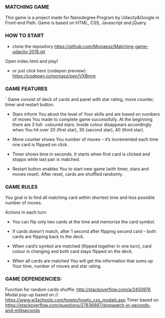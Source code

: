 ### MATCHING GAME

This game is a project made for Nanodegree Program by Udacity&Google in Front-end Path.
Game is based on HTML, CSS, Javascript and jQuery.

### HOW TO START

* clone the repository https://github.com/Moniaesz/Matching-game-udacity-2018.git

Open index.html and play!

* or just click here (codepen preview): https://codepen.io/moniasz/pen/VXBmre


### GAME FEATURES
`
Game consist of deck of cards and panel with star rating, move counter, timer and restart button.

* Stars inform You about the level of Your skills and are based on numbers of moves You made to complete game successfully. At the beginning there are 3 full- coloured stars. Inside colour disappears accordingly when You hit over 20 (first star), 30 (second star), 40 (third star). 

* Move counter shows You number of moves –  it’s incremented each time one card is flipped on click.   

* Timer shows time in seconds. It starts when first card is clicked and stopps while last pair is matched.

* Restart button enables You to start new game (with timer, stars and moves reset). After reset, cards are shuffled randomly.

### GAME RULES

You goal is to find all matching card within shortest time and less possible number of moves. 

Actions in each turn:

* You can flip only two cards at the time and memorize the card symbol. 

* If cards doesn't match, after 1 second after flipping second card – both cards are flipping back to the deck. 

* When card’s symbol are matched  (flipped together in one turn), card colour is changing and both card stays flipped on the deck. 

* When all cards are matched You will get the information that sums up Your time, number of moves and star rating.


### GAME DEPENDENCIES:

Function for random cards shuffle: http://stackoverflow.com/a/2450976
Modal pop-up based on // https://www.w3schools.com/howto/howto_css_modals.asp
Timer based on https://stackoverflow.com/questions/27836667/stopwatch-in-seconds-and-milliseconds
